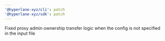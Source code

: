 ```yaml
---
'@hyperlane-xyz/cli': patch
'@hyperlane-xyz/sdk': patch
---
```


Fixed proxy admin ownership transfer logic when the config is not specified in the input file
